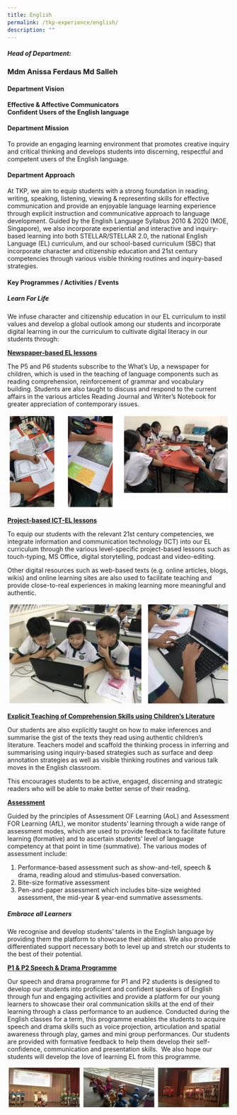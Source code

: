 ```yaml
---
title: English
permalink: /tkp-experience/english/
description: ""
---
```

##### Head of Department:  

### Mdm Anissa Ferdaus Md Salleh


#### Department Vision

**Effective & Affective Communicators** <br>**Confident Users of the English language**

#### Department Mission

To provide an engaging learning environment that promotes creative inquiry and critical thinking and develops students into discerning, respectful and competent users of the English language.

#### Department Approach

At TKP, we aim to equip students with a strong foundation in reading, writing, speaking, listening, viewing & representing skills for effective communication and provide an enjoyable language learning experience through explicit instruction and communicative approach to language development. Guided by the English Language Syllabus 2010 & 2020 (MOE, Singapore), we also incorporate experiential and interactive and inquiry-based learning into both STELLAR/STELLAR 2.0, the national English Language (EL) curriculum, and our school-based curriculum (SBC) that incorporate character and citizenship education and 21st century competencies through various visible thinking routines and inquiry-based strategies.

#### Key Programmes / Activities / Events

##### Learn For Life

We infuse character and citizenship education in our EL curriculum to instil values and develop a global outlook among our students and incorporate digital learning in our the curriculum to cultivate digital literacy in our students through:

**<u>Newspaper-based EL lessons</u>**

The P5 and P6 students subscribe to the What’s Up, a newspaper for children, which is used in the teaching of language components such as reading comprehension, reinforcement of grammar and vocabulary building. Students are also taught to discuss and respond to the current affairs in the various articles Reading Journal and Writer’s Notebook for greater appreciation of contemporary issues.

![Newspaper based English Language lessons](/images/Newspaper%20based%20EL%20lessons.png)

**<u>Project-based ICT-EL lessons</u>**

To equip our students with the relevant 21st century competencies, we integrate information and communication technology (ICT) into our EL curriculum through the various level-specific project-based lessons such as touch-typing, MS Office, digital storytelling, podcast and video-editing.

  

Other digital resources such as web-based texts (e.g. online articles, blogs, wikis) and online learning sites are also used to facilitate teaching and provide close-to-real experiences in making learning more meaningful and authentic.

![Project based ICT EL lessons](/images/Project%20based%20ICT%20EL%20lessons.png)

**<u>Explicit Teaching of Comprehension Skills using Children’s Literature</u>**

Our students are also explicitly taught on how to make inferences and summarise the gist of the texts they read using authentic children’s literature. Teachers model and scaffold the thinking process in inferring and summarising using inquiry-based strategies such as surface and deep annotation strategies as well as visible thinking routines and various talk moves in the English classroom.

  

This encourages students to be active, engaged, discerning and strategic readers who will be able to make better sense of their reading.

**<u>Assessment</u>**

Guided by the principles of Assessment OF Learning (AoL) and Assessment FOR Learning (AfL), we monitor students’ learning through a wide range of assessment modes, which are used to provide feedback to facilitate future learning (formative) and to ascertain students’ level of language competency at that point in time (summative). The various modes of assessment include:

  

1.  Performance-based assessment such as show-and-tell, speech & drama, reading aloud and stimulus-based conversation.
2.  Bite-size formative assessment
3.  Pen-and-paper assessment which includes bite-size weighted assessment, the mid-year & year-end summative assessments.

##### Embrace all Learners

We recognise and develop students’ talents in the English language by providing them the platform to showcase their abilities. We also provide differentiated support necessary both to level up and stretch our students to the best of their potential.

**<u>P1 & P2 Speech & Drama Programme</u>**

Our speech and drama programme for P1 and P2 students is designed to develop our students into proficient and confident speakers of English through fun and engaging activities and provide a platform for our young learners to showcase their oral communication skills at the end of their learning through a class performance to an audience. Conducted during the English classes for a term, this programme enables the students to acquire speech and drama skills such as voice projection, articulation and spatial awareness through play, games and mini group performances. Our students are provided with formative feedback to help them develop their self-confidence, communication and presentation skills.  We also hope our students will develop the love of learning EL from this programme.

![P1 and P2 Speech and drama programme](/images/P1%20and%20P2%20Speech%20and%20drama%20programme.png)
